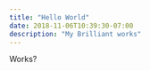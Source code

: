 ```yaml
---
title: "Hello World"
date: 2018-11-06T10:39:30-07:00
description: "My Brilliant works"
---
```


Works?

